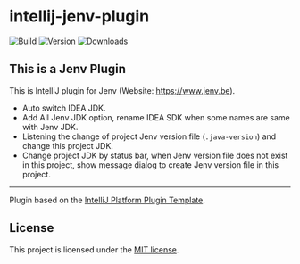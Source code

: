 # intellij-jenv-plugin

![Build](https://github.com/JokingAboutLife/intellij-jenv-plugin/workflows/Build/badge.svg)
[![Version](https://img.shields.io/jetbrains/plugin/v/PLUGIN_ID.svg)](https://plugins.jetbrains.com/plugin/PLUGIN_ID)
[![Downloads](https://img.shields.io/jetbrains/plugin/d/PLUGIN_ID.svg)](https://plugins.jetbrains.com/plugin/PLUGIN_ID)

<!-- Plugin description -->

## This is a Jenv Plugin
This is IntelliJ plugin for Jenv (Website: https://www.jenv.be).

- Auto switch IDEA JDK.
- Add All Jenv JDK option, rename IDEA SDK when some names are same with Jenv JDK.
- Listening the change of project Jenv version file (`.java-version`) and change this project JDK.
- Change project JDK by status bar, when Jenv version file does not exist in this project, show message dialog to create Jenv version file in this project.

<!-- Plugin description end -->

---
Plugin based on the [IntelliJ Platform Plugin Template][template].

## License
This project is licensed under the [MIT license].

[template]: https://github.com/JetBrains/intellij-platform-plugin-template
[docs:plugin-description]: https://plugins.jetbrains.com/docs/intellij/plugin-user-experience.html#plugin-description-and-presentation
[Jenv]: https://www.jenv.be
[MIT license]: https://github.com/JokingAboutLife/intellij-jenv-plugin/blob/8969efeb61b4cc2aaea465fb07ccac5bbca04272/LICENSE
